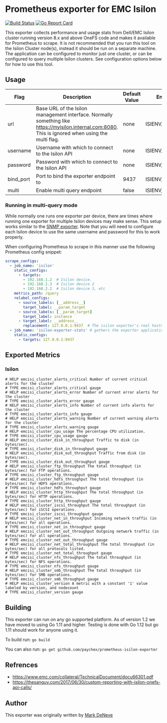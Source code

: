 # Prometheus exporter for EMC Isilon
[![Build Status](https://api.travis-ci.com/paychex/prometheus-isilon-exporter.svg?branch=master)](https://travis-ci.com/paychex/prometheus-isilon-exporter/builds)
[![Go Report Card](https://goreportcard.com/badge/github.com/paychex/prometheus-isilon-exporter)](https://goreportcard.com/report/github.com/paychex/prometheus-isilon-exporter)

This exporter collects performance and usage stats from Dell/EMC Isilon cluster running version 8.x and above OneFS code and makes it available for Prometheus to scrape.  It is not recommended that you run this tool on the Isilon Cluster node(s), instead it should be run on a separate machine.  The application can be configured to monitor just one cluster, or can be configured to query multiple Isilon clusters.  See configuration options below for how to use this tool.

## Usage

| Flag      | Description                                                                                                                                           | Default Value | Env Name         |
|-----------|-------------------------------------------------------------------------------------------------------------------------------------------------------|---------------|------------------|
| url       | Base URL of the Isilon management interface.  Normally something like https://myisilon.internal.com:8080.  This is ignored when using the multi flag. | none          | ISIENV_URL       |
| username  | Username with which to connect to the Isilon API                                                                                                      | none          | ISIENV_USERNAME  |
| password  | Password with which to connect to the Isilon API                                                                                                      | none          | ISIENV_PASSWORD  |
| bind_port | Port to bind the exporter endpoint to                                                                                                                 | 9437          | ISIENV_BIND_PORT |
| multi     | Enable multi query endpoint                                                                                                                           | false         | ISIENV_MULTI     |

### Running in multi-query mode

While normally one runs one exporter per device, there are times where running one exporter for multiple Isilon devices may make sense.  This setup works similar to the [SNMP exporter](https://github.com/prometheus/snmp_exporter).  Note that you will need to configure each Isilon device to use the same username and password for this to work properly.

When configuring Prometheus to scrape in this manner use the following Prometheus config snippet:

````YAML
scrape_configs:
  - job_name: 'isilon'
    static_configs:
      - targets:
        - 192.168.1.2  # Isilon device.
        - 192.168.1.3  # Isilon device 2
        - 192.168.2.2  # Isilon device 3, etc
    metrics_path: /query
    relabel_configs:
      - source_labels: [__address__]
        target_label: __param_target
      - source_labels: [__param_target]
        target_label: instance
      - target_label: __address__
        replacement: 127.0.0.1:9437  # The isilon exporter's real hostname:port running in "multi-query" mode
  - job_name: 'isilon-exporter-stats' # gathers the exporter application process stats if you want this sort of information
    static_configs:
      - targets: 127.0.0.1:9437
````

## Exported Metrics

### Isilon

````
# HELP emcisi_cluster_alerts_critical Number of current critical alerts for the cluster
# TYPE emcisi_cluster_alerts_critical gauge
# HELP emcisi_cluster_alerts_error Number of current error alerts for the cluster
# TYPE emcisi_cluster_alerts_error gauge
# HELP emcisi_cluster_alerts_info Number of current info alerts for the cluster
# TYPE emcisi_cluster_alerts_info gauge
# HELP emcisi_cluster_alerts_warning Number of current warning alerts for the cluster
# TYPE emcisi_cluster_alerts_warning gauge
# HELP emcisi_cluster_cpu_usage The percentage CPU utilization.
# TYPE emcisi_cluster_cpu_usage gauge
# HELP emcisi_cluster_disk_in_throughput Traffic to disk (in bytes/sec).
# TYPE emcisi_cluster_disk_in_throughput gauge
# HELP emcisi_cluster_disk_out_throughput Traffic from disk (in bytes/sec).
# TYPE emcisi_cluster_disk_out_throughput gauge
# HELP emcisi_cluster_ftp_throughput The total throughput (in bytes/sec) for FTP operations.
# TYPE emcisi_cluster_ftp_throughput gauge
# HELP emcisi_cluster_hdfs_throughput The total throughput (in bytes/sec) for HDFS operations.
# TYPE emcisi_cluster_hdfs_throughput gauge
# HELP emcisi_cluster_http_throughput The total throughput (in bytes/sec) for HTTP operations.
# TYPE emcisi_cluster_http_throughput gauge
# HELP emcisi_cluster_iscsi_throughput The total throughput (in bytes/sec) for iSCSI operations.
# TYPE emcisi_cluster_iscsi_throughput gauge
# HELP emcisi_cluster_net_in_throughput Incoming network traffic (in bytes/sec) for all operations.
# TYPE emcisi_cluster_net_in_throughput gauge
# HELP emcisi_cluster_net_out_throughput Outgoing network traffic (in bytes/sec) for all operations.
# TYPE emcisi_cluster_net_out_throughput gauge
# HELP emcisi_cluster_net_total_throughput The total throughput (in bytes/sec) for all protocols listed.
# TYPE emcisi_cluster_net_total_throughput gauge
# HELP emcisi_cluster_nfs_throughput The total throughput (in bytes/sec) for NFS operations.
# TYPE emcisi_cluster_nfs_throughput gauge
# HELP emcisi_cluster_smb_throughput The total throughput (in bytes/sec) for SMB operations.
# TYPE emcisi_cluster_smb_throughput gauge
# HELP emcisi_cluster_version A metric with a constant '1' value labeled by version, and nodecount
# TYPE emcisi_cluster_version gauge
````

## Building

This exporter can run on any go supported platform.  As of version 1.2 we have moved to using Go 1.11 and higher. Testing is done with Go 1.12 but go 1.11 should work for anyone using it.

To build run:
`go build`

You can also run:
`go get github.com/paychex/prometheus-isilon-exporter`

## Refrences

- https://www.emc.com/collateral/TechnicalDocument/docu66301.pdf
- https://thesanguy.com/2017/06/30/custom-reporting-with-isilon-onefs-api-calls/

## Author

This exporter was originally written by [Mark DeNeve](https://github.com/xphyr)
